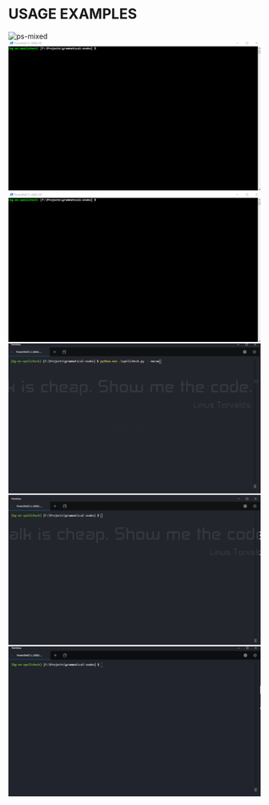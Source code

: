 # **USAGE EXAMPLES**


<div>
<img src="./powershell-go-gramoten.gif"
 alt="ps-mixed"
 />
</div>  

<div>
<img src="./powershell-grammatical.gif"
 alt="ps-en"
 />
</div>  

<div>
<img src="./powershell-gramoten.gif"
 alt="ps-bg"
 />
</div>  

<div>
<img src="./term-bg-wrong.gif"
 alt="term-bg"
 />
</div>  

<div>
<img src="./term-en-wrong.gif"
 alt="term-en"
 />
</div>  

<div>
<img src="./terminus-grammatical.gif"
 alt="term-gr"
 />
</div>  
